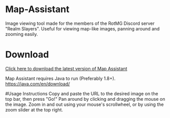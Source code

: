 # Map-Assistant
Image viewing tool made for the members of the RotMG Discord server "Realm Slayers". Useful for viewing map-like images, panning around and zooming easily.

# Download
[Click here to download the latest version of Map Assistant](https://github.com/Asendre/Map-Assistant/blob/master/store/MapAssistant.jar?raw=true)

Map Assistant requires Java to run (Preferably 1.8+). https://java.com/en/download/

#Usage Instructions
Copy and paste the URL to the desired image on the top bar, then press "Go!"
Pan around by clicking and dragging the mouse on the image.
Zoom in and out using your mouse's scrollwheel, or by using the zoom slider at the top right.
